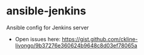 # ansible-jenkins
Ansible config for Jenkins server 
- Open issues here: https://gist.github.com/ckline-livongo/9b37276e360624b9648c8d03ef78065a
